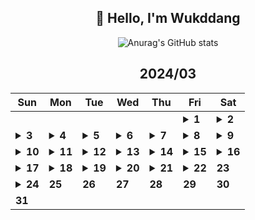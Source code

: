 <div align="center">

## 🙌 Hello, I'm Wukddang

![Anurag's GitHub stats](https://github-readme-stats.vercel.app/api?username=wukdddang&show_icons=true&theme=radical)


<!--CALENDAR-START-->
## 2024/03

| Sun | Mon | Tue | Wed | Thu | Fri | Sat |
| --- | --- | --- | --- | --- | --- | --- |
|     |     |     |     |     | <details><summary>**1**</summary>React: 딥다이브 p.109-115 / BE: 백엔드 30일 완성 p.55-59 / 패캠 MFA: 9강</details> | <details><summary>**2**</summary>React: 딥다이브 p.116-119 / BE: 백엔드 30일 완성 p.61-68</details> |
| <details><summary>**3**</summary>React: 딥다이브 p.120-124 / BE: 백엔드 30일 완성 p.69-72 / 패캠 MFA: 10-12강 / TS: Udemy 강의 챕터 5-6 완강</details> | <details><summary>**4**</summary>React: 딥다이브 p.125-130 / BE: 백엔드 30일 완성 p.73-78 / 패캠 MFA: 13-15강 / TS: Udemy 강의 챕터 7 완강 / Cypress: Udemy 강의 1-2강</details> | <details><summary>**5**</summary>React: 딥다이브 p.131-135 / BE: 백엔드 30일 완성 p.79-82 / 패캠 MFA: 16-17강 / TS: Udemy 강의 챕터 8 완강 / Cypress: Udemy 강의 3, 15-16강</details> | <details><summary>**6**</summary>React: 딥다이브 p.136-139 / BE: 백엔드 30일 완성 p.83-87 / 패캠 MFA: 18강 / TS: Udemy 강의 챕터 9-1~9 / 프론트 테스트 1: 인프런 강의 1-3강</details> | <details><summary>**7**</summary>React: 딥다이브 p.140-143 / BE: 백엔드 30일 완성 p.88-90 / 패캠 MFA: 19강 / 프론트 테스트 1: 인프런 강의 4-5강</details> | <details><summary>**8**</summary>React: 딥다이브 p.144-148 / JS: 완벽가이드 p.1-5</details> | <details><summary>**9**</summary>React: 딥다이브 p.149-155 / 프론트 테스트 1: 인프런 강의 6-7강</details> |
| <details><summary>**10**</summary>React: 딥다이브 p.156-161 / 프론트 테스트 1: 인프런 강의 8-19강</details> | <details><summary>**11**</summary>React: 딥다이브 p.162-172 / 패캠 MFA: 20강 / 프론트 테스트 1: 인프런 강의 20강</details> | <details><summary>**12**</summary>React: 딥다이브 p.173-176 / 패캠 MFA: 21강 / 프론트 테스트 1: 인프런 강의 21강</details> | <details><summary>**13**</summary>React: 딥다이브 p.177-182 / TS: Udemy 강의 챕터 9-10~15</details> | <details><summary>**14**</summary>React: 딥다이브 p.183-188 / TS: Udemy 강의 챕터 9-16~18 / 패캠 MFA: 22강 / 프론트 테스트 1: 인프런 강의 22강</details> | <details><summary>**15**</summary>React: 딥다이브 p.189-194 / TS: Udemy 강의 챕터 9-19 / 패캠 MFA: 23강 / 프론트 테스트 1: 인프런 강의 23-25강</details> | <details><summary>**16**</summary>React: 딥다이브 p.195-200 / TS: Udemy 강의 챕터 9-20~21 / 패캠 MFA: 24강</details> |
| <details><summary>**17**</summary>React: 딥다이브 p.201-205 / TS: Udemy 강의 챕터 9 완강, 챕터 10-1~3 / 패캠 MFA: 25강</details> | <details><summary>**18**</summary>React: 딥다이브 p.206-215 / TS: Udemy 강의 챕터 10-4~7 / 패캠 MFA: 26-27강 / 프론트 테스트 2: 인프런 강의 1-4강</details> | <details><summary>**19**</summary>React: 딥다이브 p.216-224 / TS: Udemy 강의 챕터 10-8~10 / 패캠 MFA: 28강 / 프론트 테스트 2: 인프런 강의 5-7강 / BE: 백엔드 TDD 인프런 강의 6-7강</details> | <details><summary>**20**</summary>React: 딥다이브 p.225-230 / TS: Udemy 강의 챕터 10-11~12 / 패캠 MFA: 29-30강 / 프론트 테스트 2: 인프런 강의 8-9강</details> | <details><summary>**21**</summary>React: 딥다이브 p.231-235 / TS: Udemy 강의 챕터 10-13~15 / BE: Udemy Node.js 백엔드 강의 1-2강</details> | <details><summary>**22**</summary>React: 딥다이브 p.236-242 / 프론트 테스트 2: 인프런 강의 10-11강 / BE: Udemy Node.js 백엔드 강의 3-5강</details> | **23** |
| <details><summary>**24**</summary>React: 딥다이브 p.243-269 / TS: Udemy 강의 챕터 10 완강, 챕터 11-1~5 / 패캠 MFA: 31-34강</details> | **25** | **26** | **27** | **28** | **29** | **30** |
| **31** |

<!--CALENDAR-END-->
